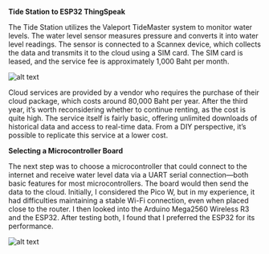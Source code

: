 **Tide Station to ESP32 ThingSpeak**

The Tide Station utilizes the Valeport TideMaster system to monitor water levels. The water level sensor measures pressure and converts it into water level readings. The sensor is connected to a Scannex device, which collects the data and transmits it to the cloud using a SIM card. The SIM card is leased, and the service fee is approximately 1,000 Baht per month.

![alt text](https://github.com/pbroboto/Tide-Station-to-ESP32-ThingSpeak./blob/main/esp32-wroom-32b.jpg?raw=true)

Cloud services are provided by a vendor who requires the purchase of their cloud package, which costs around 80,000 Baht per year. After the third year, it’s worth reconsidering whether to continue renting, as the cost is quite high. The service itself is fairly basic, offering unlimited downloads of historical data and access to real-time data. From a DIY perspective, it’s possible to replicate this service at a lower cost.

**Selecting a Microcontroller Board**

The next step was to choose a microcontroller that could connect to the internet and receive water level data via a UART serial connection—both basic features for most microcontrollers. The board would then send the data to the cloud. Initially, I considered the Pico W, but in my experience, it had difficulties maintaining a stable Wi-Fi connection, even when placed close to the router. I then looked into the Arduino Mega2560 Wireless R3 and the ESP32. After testing both, I found that I preferred the ESP32 for its performance.

![alt text](https://github.com/pbroboto/Tide-Station-to-ESP32-ThingSpeak./blob/main/esp32-wroom-32b.jpg?raw=true)
